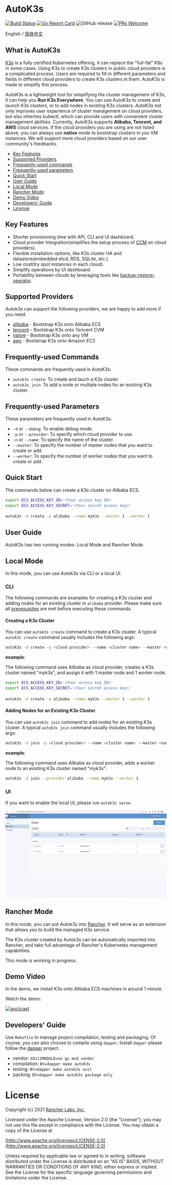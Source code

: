 # AutoK3s

[![Build Status](http://drone-pandaria.cnrancher.com/api/badges/cnrancher/autok3s/status.svg)](http://drone-pandaria.cnrancher.com/cnrancher/autok3s)
[![Go Report Card](https://goreportcard.com/badge/github.com/cnrancher/autok3s)](https://goreportcard.com/report/github.com/cnrancher/autok3s)
![GitHub release](https://img.shields.io/github/v/release/cnrancher/autok3s.svg)
[![PRs Welcome](https://img.shields.io/badge/PRs-welcome-brightgreen.svg?color=blue)](http://github.com/cnrancher/autok3s/pulls)

English / [简体中文](docs/i18n/zh_cn/README.md)

## What is AutoK3s

[K3s](https://github.com/k3s-io/k3s) is a fully certified Kubernetes offering, it can replace the "full-fat" K8s in some cases. Using K3s to create K3s clusters in public cloud providers is a complicated process. Users are required to fill in different parameters and fields in different cloud providers to create K3s clusters in them. AutoK3s is made to simplify this process.

AutoK3s is a lightweight tool for simplifying the cluster management of K3s, it can help you **Run K3s Everywhere**. You can use AutoK3s to create and launch K3s clusters, or to add nodes in existing K3s clusters. AutoK3s not only improves user experience of cluster management on cloud providers, but also inherites kubectl, which can provide users with convenient cluster management abilities. Currently, AutoK3s supports **Alibaba, Tencent, and AWS** cloud services. If the cloud providers you are using are not listed above, you can always use **native** mode to bootstrap clusters in you VM instances. We will support more cloud providers based on our user community's feedbacks.

<!-- toc -->

- [Key Features](#key-features)
- [Supported Providers](#supported-providers)
- [Frequently-used commands](#frequently-used-commands)
- [Frequently-used parameters](#frequently-used-parameters)
- [Quick Start](#quick-start)
- [User Guide](#user-guide)
- [Local Mode](#local-mode)
- [Rancher Mode](#rancher-mode)
- [Demo Video](#demo-video)
- [Developers' Guide](#developers-guide)
- [License](#license)

<!-- /toc -->

## Key Features

- Shorter provisioning time with API, CLI and UI dashboard.
- Cloud provider Integration(simplifies the setup process of [CCM](https://kubernetes.io/docs/concepts/architecture/cloud-controller) on cloud providers).
- Flexible installation options, like K3s cluster HA and datastore(embedded etcd, RDS, SQLite, etc.).
- Low cost(try spot instances in each cloud).
- Simplify operations by UI dashboard.
- Portability between clouds by leveraging tools like [backup-restore-operator](https://github.com/rancher/backup-restore-operator).

## Supported Providers

Autok3s can support the following providers, we are happy to add more if you need:

- [alibaba](docs/i18n/en_us/alibaba/README.md) - Bootstrap K3s onto Alibaba ECS
- [tencent](docs/i18n/en_us/tencent/README.md) - Bootstrap K3s onto Tencent CVM
- [native](docs/i18n/en_us/native/README.md) - Bootstrap K3s onto any VM
- [aws](docs/i18n/en_us/aws/README.md) - Bootstrap K3s onto Amazon EC2

## Frequently-used Commands

These commands are frequently used in AutoK3s:

- `autok3s create`: To create and lauch a K3s cluster
- `autok3s join`: To add a node or multiple nodes for an existing K3s cluster.

## Frequently-used Parameters

These parameters are frequently used in AutoK3s:

- `-d` or `--debug`: To enable debug mode.
- `-p` or `--provider`: To specify which cloud provider to use.
- `-n` or `--name`: To specify the name of the cluster.
- `--master`: To specify the number of master nodes that you want to create or add.
- `--worker`: To specify the number of worker nodes that you want to create or add.

## Quick Start

The commands below can create a K3s cluster on Alibaba ECS.

```bash
export ECS_ACCESS_KEY_ID='<Your access key ID>'
export ECS_ACCESS_KEY_SECRET='<Your secret access key>'

autok3s -d create -p alibaba --name myk3s --master 1 --worker 1
```

## User Guide

AutoK3s has two running modes: Local Mode and Rancher Mode.

## Local Mode

In this mode, you can use Autok3s via CLI or a local UI.

### CLI

The following commands are examples for creating a K3s cluster and adding nodes for an existing cluster in `alibaba` provider. Please make sure all [prerequisites](docs/i18n/en_us/alibaba/README.md) are met before executing these commands.

#### Creating a K3s Cluster

You can use `autok3s create` command to create a K3s cluster. A typical `autok3s create` command usually includes the following args:

```bash
autok3s -d create -p <cloud provider> --name <cluster name> --master <number of master nodes> --worker <number of worker nodes>
```

**example**:

The following command uses Alibaba as cloud provider, creates a K3s cluster named "myk3s", and assign it with 1 master node and 1 worker node.

```bash
export ECS_ACCESS_KEY_ID='<Your access key ID>'
export ECS_ACCESS_KEY_SECRET='<Your secret access key>'

autok3s -d create -p alibaba --name myk3s --master 1 --worker 1
```

#### Adding Nodes for an Existing K3s Cluster

You can use `autok3s join` command to add nodes for an existing K3s cluster. A typical `autok3s join` command usually includes the following args:

```bash
autok3s -d join -p <cloud provider> --name <cluster name> --master <number of master nodes> --worker <number of worker nodes>
```

**example**:

The following command uses Alibaba as cloud provider, adds a worker node to an existing K3s cluster named "myk3s":

```bash
autok3s -d join --provider alibaba --name myk3s --worker 1
```

### UI

If you want to enable the local UI, please run `autok3s serve`.

![autok3s-local-ui](./docs/assets/autok3s-local-ui.png)

## Rancher Mode

In this mode, you can put Autok3s into [Rancher](https://github.com/rancher/rancher).
It will serve as an extension that allows you to build the managed K3s service.

The K3s cluster created by Autok3s can be automatically imported into Rancher, and take full advantage of Rancher's Kubernetes management capabilities.

This mode is working in progress.

## Demo Video

In the demo, we install K3s onto Alibaba ECS machines in around 1 minute.

Watch the demo:

[![asciicast](https://asciinema.org/a/EL5P2ILES8GAvdlhaxLMnY8Pg.svg)](https://asciinema.org/a/EL5P2ILES8GAvdlhaxLMnY8Pg)

## Developers' Guide

Use `Makefile` to manage project compilation, testing and packaging.
Of course, you can also choose to compile using `dapper`.
Install `dapper` please follow the [dapper](https://github.com/rancher/dapper) project.

- vendor: `GO111MODULE=on go mod vendor`
- compilation: `BY=dapper make autok3s`
- testing: `BY=dapper make autok3s unit`
- packing: `BY=dapper make autok3s package only`

# License

Copyright (c) 2021 [Rancher Labs, Inc.](http://rancher.com)

Licensed under the Apache License, Version 2.0 (the "License");
you may not use this file except in compliance with the License.
You may obtain a copy of the License at

[http://www.apache.org/licenses/LICENSE-2.0](http://www.apache.org/licenses/LICENSE-2.0)

Unless required by applicable law or agreed to in writing, software
distributed under the License is distributed on an "AS IS" BASIS,
WITHOUT WARRANTIES OR CONDITIONS OF ANY KIND, either express or implied.
See the License for the specific language governing permissions and
limitations under the License.
